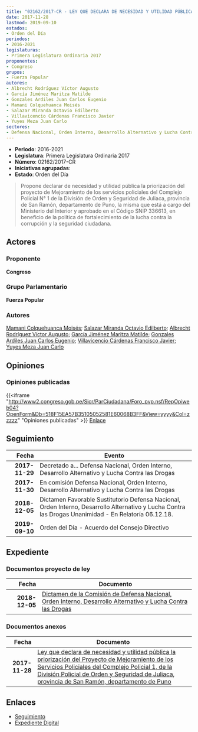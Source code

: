 ```yaml
---
title: "02162/2017-CR - LEY QUE DECLARA DE NECESIDAD Y UTILIDAD PÚBLICA LA PRIORIZACIÓN DEL PROYECTO DE MEJORAMIENTO DE LOS SERVICIOS POLICIALES DEL COMPLEJO POLICIAL N° 1, DE LA DIVISÓN POLICIAL DE ORDEN Y SEGURIDAD DE JULIACA, PROVINCIA DE SAN RAMÓN, DEPARTAMENTO DE PUNO"
date: 2017-11-28
lastmod: 2019-09-10
estados:
- Orden del Día
periodos:
- 2016-2021
legislaturas:
- Primera Legislatura Ordinaria 2017
proponentes:
- Congreso
grupos:
- Fuerza Popular
autores:
- Albrecht Rodríguez Víctor Augusto
- García Jiménez Maritza Matilde
- Gonzales Ardiles Juan Carlos Eugenio
- Mamani Colquehuanca Moisés
- Salazar Miranda Octavio Edilberto
- Villavicencio Cárdenas Francisco Javier
- Yuyes Meza Juan Carlo
sectores:
- Defensa Nacional, Orden Interno, Desarrollo Alternativo y Lucha Contra las Drogas
---
```

- **Periodo**: 2016-2021
- **Legislatura**: Primera Legislatura Ordinaria 2017
- **Número**: 02162/2017-CR
- **Iniciativas agrupadas**: 
- **Estado**: Orden del Día

> Propone declarar de necesidad y utilidad pública la priorización del proyecto de Mejoramiento de los servicios policiales del Complejo Policial N° 1 de la División de Orden y Seguridad de Juliaca, provincia de San Ramón, departamento de Puno, la misma que está a cargo del Ministerio del Interior y aprobado en el Código SNIP 336613, en beneficio de la política de fortalecimiento de la lucha contra la corrupción y la seguridad ciudadana.


## Actores

### Proponente

**Congreso**

### Grupo Parlamentario

**Fuerza Popular**

### Autores

[Mamani Colquehuanca Moisés](mailto:mailto:mmamani@congreso.gob.pe); [Salazar Miranda Octavio Edilberto](mailto:mailto:osalazar@congreso.gob.pe); [Albrecht Rodríguez Víctor Augusto](mailto:mailto:valbrecht@congreso.gob.pe); [García Jiménez Maritza Matilde](mailto:mailto:mgarciaj@congreso.gob.pe); [Gonzales Ardiles Juan Carlos Eugenio](mailto:mailto:jgonzalesa@congreso.gob.pe); [Villavicencio Cárdenas Francisco Javier](mailto:mailto:fvillavicencio@congreso.gob.pe); [Yuyes Meza Juan Carlo](mailto:mailto:jyuyes@congreso.gob.pe)

## Opiniones

### Opiniones publicadas

{{<iframe "http://www2.congreso.gob.pe/Sicr/ParCiudadana/Foro_pvp.nsf/RepOpiweb04?OpenForm&Db=518F15EA57B35105052581E60068B3FF&View=yyyy&Col=zzzzz" "Opiniones publicadas" >}}
[Enlace](http://www2.congreso.gob.pe/Sicr/ParCiudadana/Foro_pvp.nsf/RepOpiweb04?OpenForm&Db=518F15EA57B35105052581E60068B3FF&View=yyyy&Col=zzzzz)


## Seguimiento

| Fecha | Evento |
|------:|--------|
| **2017-11-29** | Decretado a... Defensa Nacional, Orden Interno, Desarrollo Alternativo y Lucha Contra las Drogas |
| **2017-11-30** | En comisión Defensa Nacional, Orden Interno, Desarrollo Alternativo y Lucha Contra las Drogas |
| **2018-12-05** | Dictamen Favorable Sustitutorio Defensa Nacional, Orden Interno, Desarrollo Alternativo y Lucha Contra las Drogas Unanimidad - En Relatoría 06.12.18. |
| **2019-09-10** | Orden del Día - Acuerdo del Consejo Directivo |

## Expediente

### Documentos proyecto de ley

| Fecha | Documento |
|------:|-----------|
| **2018-12-05** | [Dictamen de la Comisión de Defensa Nacional, Orden Interno, Desarrollo Alternativo y Lucha Contra las Drogas](http://www.leyes.congreso.gob.pe/Documentos/2016_2021/Dictamenes/Proyectos_de_Ley/02162DC07MAY20181205.pdf) |

### Documentos anexos

| Fecha | Documento |
|------:|-----------|
| **2017-11-28** | [Ley que declara de necesidad y utilidad pública la priorización del Proyecto de Mejoramiento de los Servicios Policiales del Complejo Policial 1, de la División Policial de Orden y Seguridad de Juliaca, provincia de San Ramón, departamento de Puno](http://www.leyes.congreso.gob.pe/Documentos/2016_2021/Proyectos_de_Ley_y_de_Resoluciones_Legislativas/PL0216220171128.PDF) |

## Enlaces

- [Seguimiento](http://www2.congreso.gob.pe/Sicr/TraDocEstProc/CLProLey2016.nsf/f7fff46988ca05b1052578e100829cc7/4085cf8fc4262b95052581e6005ef042?OpenDocument)
- [Expediente Digital](http://www2.congreso.gob.pe/Sicr/TraDocEstProc/Expvirt_2011.nsf/visbusqptramdoc1621/02162?opendocument)

